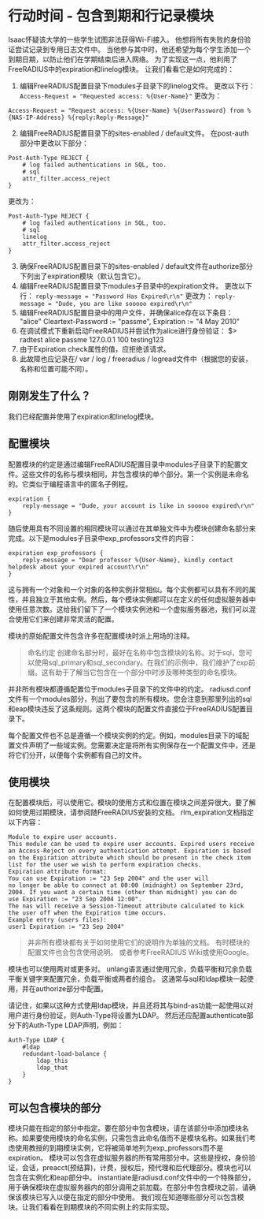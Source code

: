 # 行动时间 - 包含到期和行记录模块
Isaac怀疑该大学的一些学生试图非法获得Wi-Fi接入。 他想将所有失败的身份验证尝试记录到专用日志文件中。 当他参与其中时，他还希望为每个学生添加一个到期日期，以防止他们在学期结束后进入网络。 为了实现这一点，他利用了FreeRADIUS中的expiration和linelog模块。 让我们看看它是如何完成的：
1. 编辑FreeRADIUS配置目录下modules子目录下的linelog文件。 更改以下行：
`Access-Request = "Requested access: %{User-Name}"` 更改为：
```
Access-Request = "Request access: %{User-Name} %{UserPassword} from %{NAS-IP-Address} %{reply:Reply-Message}"
```
2. 编辑FreeRADIUS配置目录下的sites-enabled / default文件。 在post-auth部分中更改以下部分：
```
Post-Auth-Type REJECT {
	# log failed authentications in SQL, too.
	# sql
	attr_filter.access_reject
}
```
更改为：
```
Post-Auth-Type REJECT {
	# log failed authentications in SQL, too.
	# sql
	linelog
	attr_filter.access_reject
}
```
3. 确保FreeRADIUS配置目录下的sites-enabled / default文件在authorize部分下列出了expiration模块（默认包含它）。
4. 编辑FreeRADIUS配置目录下modules子目录中的expiration文件。 更改以下行：
`reply-message = "Password Has Expired\r\n"`
更改为：
`reply-message = "Dude, you are like sooooo expired\r\n"`
5. 编辑FreeRADIUS配置目录中的用户文件，并确保alice存在以下条目：
"alice" Cleartext-Password := "passme", Expiration := "4 May 2010"
6. 在调试模式下重新启动FreeRADIUS并尝试作为alice进行身份验证：
$> radtest alice passme 127.0.0.1 100 testing123
7. 由于Expiration check属性的值，应拒绝该请求。
8. 此故障也应记录在/ var / log / freeradius / logread文件中（根据您的安装，名称和位置可能不同）。

## 刚刚发生了什么？
我们已经配置并使用了expiration和linelog模块。

## 配置模块
配置模块的约定是通过编辑FreeRADIUS配置目录中modules子目录下的配置文件。这些文件的名称与模块相同，并包含模块的单个部分。第一个实例是未命名的。它类似于编程语言中的匿名子例程。
```
expiration {
	reply-message = "Dude, your account is like in sooooo expired\r\n"
}
```
随后使用具有不同设置的相同模块可以通过在其单独文件中为模块创建命名部分来完成。以下是modules子目录中exp_professors文件的内容：
```
expiration exp_professors {
	reply-message = "Dear professor %{User-Name}, kindly contact helpdesk about your expired account\r\n"
}
```
这与拥有一个对象和一个对象的各种实例非常相似。每个实例都可以具有不同的属性，并且独立于其他实例。然后，每个模块实例都可以在定义的任何虚拟服务器中使用任意次数。这给我们留下了一个模块实例池和一个虚拟服务器池，我们可以混合使用它们来创建非常灵活的配置。

模块的原始配置文件包含许多在配置模块时派上用场的注释。
> 命名约定
> 创建命名部分时，最好在名称中包含模块的名称。对于sql，您可以使用sql_primary和sql_secondary。在我们的示例中，我们维护了exp前缀。这有助于了解当它包含在一个部分中时涉及哪种类型的命名模块。

并非所有模块都遵循配置位于modules子目录下的文件中的约定。 radiusd.conf文件有一个modules部分，列出了要包含的所有模块。您会注意到那里列出的sql和eap模块违反了这条规则。这两个模块的配置文件直接位于FreeRADIUS配置目录下。

每个配置文件也不总是遵循一个模块实例的约定。例如，modules目录下的域配置文件声明了一些域实例。您需要决定是将所有实例保存在一个配置文件中，还是将它们分开，以便每个实例都有自己的文件。

## 使用模块
在配置模块后，可以使用它。模块的使用方式和位置在模块之间差异很大。要了解如何使用过期模块，请参阅随FreeRADIUS安装的文档。
rlm_expiration文档指定以下内容：
```
Module to expire user accounts.
This module can be used to expire user accounts. Expired users receive
an Access-Reject on every authentication attempt. Expiration is based
on the Expiration attribute which should be present in the check item
list for the user we wish to perform expiration checks.
Expiration attribute format:
You can use Expiration := "23 Sep 2004" and the user will
no longer be able to connect at 00:00 (midnight) on September 23rd,
2004. If you want a certain time (other than midnight) you can do
use Expiration := "23 Sep 2004 12:00".
The nas will receive a Session-Timeout attribute calculated to kick
the user off when the Expiration time occurs.
Example entry (users files):
user1 Expiration := "23 Sep 2004"
```

> 并非所有模块都有关于如何使用它们的说明作为单独的文档。 有时模块的配置文件也会包含使用说明。 或者参考FreeRADIUS Wiki或使用Google。

模块也可以使用两对或更多对。 unlang语言通过使用冗余，负载平衡和冗余负载平衡关键字来配置冗余，负载平衡或两者的组合。 这通常与sql和ldap模块一起使用，并在authorize部分中配置。

请记住，如果以这种方式使用ldap模块，并且还将其与bind-as功能一起使用以对用户进行身份验证，则Auth-Type将设置为LDAP。 然后还应配置authenticate部分下的Auth-Type LDAP声明，例如：
```
Auth-Type LDAP {
	#ldap
	redundant-load-balance {
		ldap_this
		ldap_that
	}
}
```

## 可以包含模块的部分
模块只能在指定的部分中指定。要在部分中包含模块，请在该部分中添加模块名称。如果要使用模块的命名实例，只需包含此命名值而不是模块名称。如果我们考虑使用教授的到期模块实例，它将被简单地列为exp_professors而不是expiration。
模块可以包含在虚拟服务器的所有常用部分中。这些是授权，身份验证，会话，preacct(预结算)，计费，授权后，预代理和后代理部分。模块也可以包含在实例化和eap部分中。 instantiate是radiusd.conf文件中的一个特殊部分，用于确保模块在虚拟服务器内的部分调用之前加载。在部分中包含模块之前，请确保该模块已写入以便在指定的部分中使用。
我们现在知道哪些部分可以包含模块。让我们看看在到期模块的不同实例上的实际实现。








